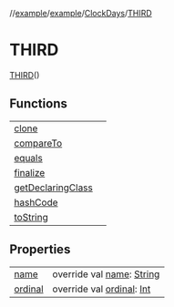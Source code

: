 //[example](../../index.md)/[example](../index.md)/[ClockDays](index.md)/[THIRD](-t-h-i-r-d.md)



# THIRD  
[THIRD](-t-h-i-r-d.md)()

## Functions  


| | |
|---|---|
| [clone](https://kotlinlang.org/api/latest/jvm/stdlib/kotlin/-enum/clone.html)| |
| [compareTo](https://kotlinlang.org/api/latest/jvm/stdlib/kotlin/-enum/compare-to.html)| |
| [equals](https://kotlinlang.org/api/latest/jvm/stdlib/kotlin/-enum/equals.html)| |
| [finalize](https://kotlinlang.org/api/latest/jvm/stdlib/kotlin/-enum/finalize.html)| |
| [getDeclaringClass](https://kotlinlang.org/api/latest/jvm/stdlib/kotlin/-enum/get-declaring-class.html)| |
| [hashCode](https://kotlinlang.org/api/latest/jvm/stdlib/kotlin/-enum/hash-code.html)| |
| [toString](https://kotlinlang.org/api/latest/jvm/stdlib/kotlin/-enum/to-string.html)| |




## Properties  


| | |
|---|---|
| [name]()| override val [name](): [String](https://kotlinlang.org/api/latest/jvm/stdlib/kotlin/-string/index.html)|
| [ordinal]()| override val [ordinal](): [Int](https://kotlinlang.org/api/latest/jvm/stdlib/kotlin/-int/index.html)|



